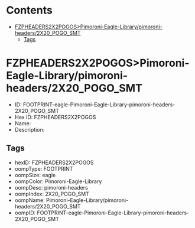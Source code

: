 



Contents
========

* [FZPHEADERS2X2POGOS>Pimoroni-Eagle-Library/pimoroni-headers/2X20_POGO_SMT](#fzpheaders2x2pogospimoroni-eagle-librarypimoroni-headers2x20_pogo_smt)
	* [Tags](#tags)

# FZPHEADERS2X2POGOS>Pimoroni-Eagle-Library/pimoroni-headers/2X20_POGO_SMT

- ID: FOOTPRINT-eagle-Pimoroni-Eagle-Library-pimoroni-headers-2X20_POGO_SMT
- Hex ID: FZPHEADERS2X2POGOS
- Name: 
- Description: 

## Tags

- hexID: FZPHEADERS2X2POGOS
- oompType: FOOTPRINT
- oompSize: eagle
- oompColor: Pimoroni-Eagle-Library
- oompDesc: pimoroni-headers
- oompIndex: 2X20_POGO_SMT
- oompName: Pimoroni-Eagle-Library/pimoroni-headers/2X20_POGO_SMT
- oompID: FOOTPRINT-eagle-Pimoroni-Eagle-Library-pimoroni-headers-2X20_POGO_SMT
